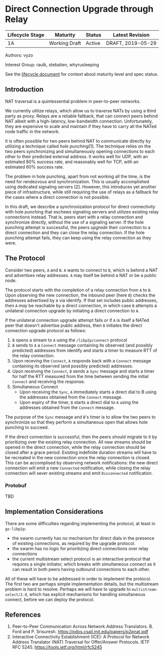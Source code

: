 # Direct Connection Upgrade through Relay

| Lifecycle Stage | Maturity      | Status | Latest Revision    |
|-----------------|---------------|--------|--------------------|
| 1A              | Working Draft | Active | DRAFT, 2019-05-29  |

Authors: vyzo

Interest Group: raulk, stebalien, whyrusleeping

[vyzo]: https://github.com/vyzo
[raulk]: https://github.com/raulk
[steablien]: https://github.com/stebalien
[whyrusleeping]: https://github.com/whyrusleeping

See the [lifecycle document](https://github.com/libp2p/specs/blob/master/00-framework-01-spec-lifecycle.md)
for context about maturity level and spec status.

## Introduction

NAT traversal is a quintessential problem in peer-to-peer networks.

We currently utilize relays, which allow us to traverse NATs by using
a third party as proxy. Relays are a reliable fallback, that can
connect peers behind NAT albeit with a high-latency, low-bandwidth
connection.  Unfortunately, they are expensive to scale and maintain
if they have to carry all the NATed node traffic in the network.

It is often possible for two peers behind NAT to communicate directly
by utilizing a technique called _hole punching_[1]. The technique
relies on the two peers synchronizing and simultaneously opening
connections to each other to their predicted external address. It
works well for UDP, with an estimated 80% success rate, and reasonably
well for TCP, with an estimated 60% success rate.

The problem in hole punching, apart from not working all the time, is
the need for rendezvous and synchronization. This is usually
accomplished using dedicated signaling servers [2].  However, this
introduces yet another piece of infrastructure, while still requiring
the use of relays as a fallback for the cases where a direct
connection is not possible.

In this draft, we describe a synchronization protocol for direct
connectivity with hole punching that eschews signaling servers and
utilizes existing relay connections instead.  That is, peers start
with a relay connection and synchronize directly, without the use of a
signaling server.  If the hole punching attempt is successful, the
peers _upgrade_ their connection to a direct connection and they can
close the relay connection.  If the hole punching attempt fails, they
can keep using the relay connection as they were.

## The Protocol

Consider two peers, `A` and `B`. `A` wants to connect to `B`, which is
behind a NAT and advertises relay addresses. `A` may itself be behind
a NAT or be a public node.

The protocol starts with the completion of a relay connection from `A`
to `B`.  Upon observing the new connection, the inbound peer (here `B`)
checks the addresses advertised by `A` via identify. If that set
includes public addresses, then `A` _may_ be reachable by a direct
connection, in which case `B` attempts a unilateral connection upgrade
by initiating a direct connection to `A`.

If the unilateral connection upgrade attempt fails or if `A` is itself a NATed peer that
doesn't advertise public address, then `B` initiates the direct connection
upgrade protocol as follows:
1. `B` opens a stream to `A` using the `/libp2p/connect` protocol
2. `B` sends to `A` a `Connect` message containing its observed (and possibly predicted)
   addresses from identify and starts a timer to measure RTT of the relay connection.
3. Upon receving the `Connect`, `A` responds back with a `Connect` message containing
   its observed (and possibly predicted) addresses.
4. Upon receiving the `Connect`, `B` sends a `Sync` message and starts a timer for
   half the RTT measured from the time between sending the initial `Connect` and receiving
   the response.
5. Simultaneous Connect
   - Upon receiving the `Sync`, `A` immediately starts a direct dial to B using the addresses
     obtained from the `Connect` message.
   - Upon expiry of the timer, `B` starts a direct dial to `A` using the addresses obtained
     from the `Connect` message.

The purpose of the `Sync` message and `B`'s timer is to allow the two peers to synchronize
so that they perform a simultaneous open that allows hole punching to succeed.

If the direct connection is successful, then the peers should migrate
to it by prioritizing over the existing relay connection. All new
streams should be opened in the direct connection, while the relay
connection should be closed after a grace period.  Existing indefinite
duration streams will have to be recreated in the new connection once
the relay connection is closed.  This can be accomplised by observing
network notifications: the new direct connection will emit a new
`Connected` notification, while closing the relay connection will
sever existing streams and emit `Disconnected` notification.


### Protobuf

TBD

## Implementation Considerations

There are some difficulties regarding implementing the protocol, at least in `go-libp2p`:
- the swarm currently has no mechanism for direct dials in the presence of existing connections,
  as required by the upgrade protocol.
- the swarm has no logic for prioritizing direct connections over relay connections
- the current multistream select protocol is an interactive protocol that requires a single
  initiator, which breaks with simultaneous connect as it can result in both peers having outbound
  connections to each other.

All of these will have to be addressed in order to implement the protocol. The first two
are perhaps simple implementation details, but the multistream problem is hard to resolve.
Perhaps we will have to upgrade to `multistream-select/2.0`, which has explicit mechanisms
for handling simultaneous connect, before we can deploy the protocol.


## References

1. Peer-to-Peer Communication Across Network Address Translators. B. Ford and P. Srisuresh.
   https://pdos.csail.mit.edu/papers/p2pnat.pdf
2. Interactive Connectivity Establishment (ICE): A Protocol for Network Address Translator (NAT) Traversal for Offer/Answer Protocols. IETF RFC 5245.
   https://tools.ietf.org/html/rfc5245
